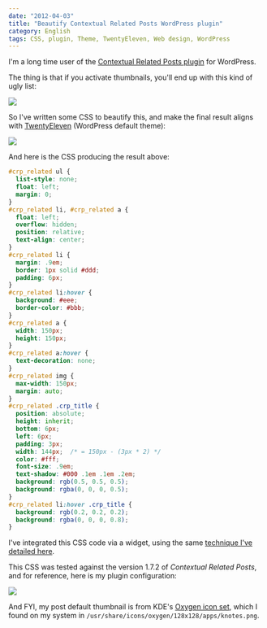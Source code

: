 ```yaml
---
date: "2012-04-03"
title: "Beautify Contextual Related Posts WordPress plugin"
category: English
tags: CSS, plugin, Theme, TwentyEleven, Web design, WordPress
---
```


I'm a long time user of the [Contextual Related Posts plugin](https://wordpress.org/extend/plugins/contextual-related-posts/) for WordPress.

The thing is that if you activate thumbnails, you'll end up with this kind of ugly list:

![]({attach}contextual-related-posts-default-style.png)

So I've written some CSS to beautify this, and make the final result aligns with [TwentyEleven](https://theme.wordpress.com/themes/twentyeleven/) (WordPress default theme):

![]({attach}contextual-related-posts-custom-style.png)

And here is the CSS producing the result above:

```css
#crp_related ul {
  list-style: none;
  float: left;
  margin: 0;
}
#crp_related li, #crp_related a {
  float: left;
  overflow: hidden;
  position: relative;
  text-align: center;
}
#crp_related li {
  margin: .9em;
  border: 1px solid #ddd;
  padding: 6px;
}
#crp_related li:hover {
  background: #eee;
  border-color: #bbb;
}
#crp_related a {
  width: 150px;
  height: 150px;
}
#crp_related a:hover {
  text-decoration: none;
}
#crp_related img {
  max-width: 150px;
  margin: auto;
}
#crp_related .crp_title {
  position: absolute;
  height: inherit;
  bottom: 6px;
  left: 6px;
  padding: 3px;
  width: 144px;  /* = 150px - (3px * 2) */
  color: #fff;
  font-size: .9em;
  text-shadow: #000 .1em .1em .2em;
  background: rgb(0.5, 0.5, 0.5);
  background: rgba(0, 0, 0, 0.5);
}
#crp_related li:hover .crp_title {
  background: rgb(0.2, 0.2, 0.2);
  background: rgba(0, 0, 0, 0.8);
}
```

I've integrated this CSS code via a widget, using the same [technique I've detailed here]({filename}/2011/new-blog-header-and-tiny-wordpress-theme-customizations.md).

This CSS was tested against the version 1.7.2 of _Contextual Related Posts_, and for reference, here is my plugin configuration:

![]({attach}contextual-related-posts-config.png)

And FYI, my post default thumbnail is from KDE's [Oxygen icon set](https://www.oxygen-icons.org/), which I found on my system in `/usr/share/icons/oxygen/128x128/apps/knotes.png`.
